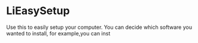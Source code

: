 # LiEasySetup
Use this to easily setup your computer.
You can decide which software you wanted to install,
for example,you can inst
